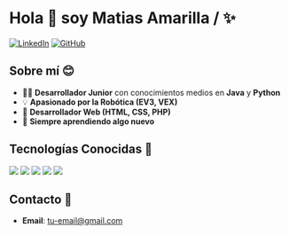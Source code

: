 # Hola 👋 soy Matias Amarilla /  ✨


[![LinkedIn](https://img.shields.io/badge/LinkedIn-Profile-blue)](https://www.linkedin.com/)
[![GitHub](https://img.shields.io/badge/GitHub-Follow-black)](https://github.com/Amarilla-Matias)

## Sobre mí 😊

- 👨‍💻 **Desarrollador Junior** con conocimientos medios en **Java** y **Python**
- 💡 **Apasionado por la Robótica (EV3, VEX)**
- 🎨 **Desarrollador Web (HTML, CSS, PHP)**
- 🧠 **Siempre aprendiendo algo nuevo**

## Tecnologías Conocidas 🎉

<p align="left">
  <img src="https://img.shields.io/badge/HTML-E34F26?logo=html5&logoColor=fff&style=flat">
  <img src="https://img.shields.io/badge/CSS-1572B6?logo=css3&logoColor=fff&style=flat">
  <img src="https://img.shields.io/badge/Python-3776AB?logo=python&logoColor=fff&style=flat">
  <img src="https://img.shields.io/badge/Java-007396?logo=java&logoColor=fff&style=flat">
  <img src="https://img.shields.io/badge/PHP-007396?logo=php&logoColor=fff&style=flat">
  
  <!-- Agrega más tecnologías aquí -->
</p>

## Contacto 📧
- **Email**: [tu-email@gmail.com](amarillamatias71@gmail.com)

